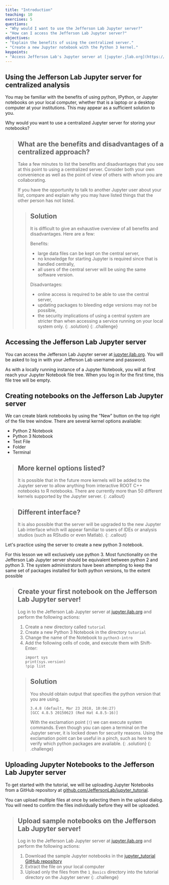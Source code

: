```yaml
---
title: "Introduction"
teaching: 10
exercises: 5
questions:
- "Why would I want to use the Jefferson Lab Jupyter server?"
- "How can I access the Jefferson Lab Jupyter server?"
objectives:
- "Explain the benefits of using the centralized server."
- "Create a new Jupyter notebook with the Python 3 kernel."
keypoints:
- "Access Jefferson Lab's Jupyter server at [jupyter.jlab.org](https://jupyter.jlab.org)."
---
```


## Using the Jefferson Lab Jupyter server for centralized analysis

You may be familiar with the benefits of using python, IPython, or Jupyter
notebooks on your local computer, whether that is a laptop or a desktop computer
at your institutions. This may appear as a sufficient solution to you.

Why would you want to use a centralized Jupyter server for storing your
notebooks?

> ## What are the benefits and disadvantages of a centralized approach?
>
> Take a few minutes to list the benefits and disadvantages that you see at this
> point to using a centralized server. Consider both your own convenience
> as well as the point of view of others with whom you are collaborating.
>
> If you have the opportunity to talk to another Jupyter user about your list,
> compare and explain why you may have listed things that the other person has
> not listed.
>
> > ## Solution
> >
> > It is difficult to give an exhaustive overview of all benefits and
> > disadvantages. Here are a few:
> >
> > Benefits:
> > - large data files can be kept on the central server,
> > - no knowledge for starting Jupyter is required since that is handled centrally,
> > - all users of the central server will be using the same software version.
> >
> > Disadvantages:
> > - online access is required to be able to use the central server,
> > - updating packages to bleeding edge versions may not be possible,
> > - the security implications of using a central system are stricter than
> >   when accessing a service running on your local system only.
> {: .solution}
{: .challenge}

## Accessing the Jefferson Lab Jupyter server

You can access the Jefferson Lab Jupyter server at [jupyter.jlab.org](https://jupyter.jlab.org).
You will be asked to log in with your Jefferson Lab username and password.

As with a locally running instance of a Jupyter Notebook, you will at first
reach your Jupyter Notebook file tree. When you log in for the first time, this
file tree will be empty.

## Creating notebooks on the Jefferson Lab Jupyter server

We can create blank notebooks by using the "New" button on the top right of the
file tree window. There are several kernel options available:
- Python 2 Notebook
- Python 3 Notebook
- Text File
- Folder
- Terminal

> ## More kernel options listed?
>
> It is possible that in the future more kernels will be added to the Jupyter server
> to allow anything from interactive ROOT C++ notebooks to R notebooks. There are
> currently more than 50 different kernels supported by the Jupyter server.
{: .callout}

> ## Different interface?
>
> It is also possible that the server will be upgraded to the new Jupyter Lab
> interface which will appear familiar to users of IDEs or analysis studios
> (such as RStudio or even Matlab).
{: .callout}

Let's practice using the server to create a new python 3 notebook.

For this lesson we will exclusively use python 3. Most functionality on the
Jefferson Lab Jupyter server should be equivalent between python 2 and python 3.
The system administrators have been attempting to keep the same set of packages
installed for both python versions, to the extent possible

> ## Create your first notebook on the Jefferson Lab Jupyter server!
>
> Log in to the Jefferson Lab Jupyter server at [jupyter.jlab.org](https://jupyter.jlab.org)
> and perform the following actions:
>
> 1. Create a new directory called `tutorial`
> 2. Create a new Python 3 Notebook in the directory `tutorial`
> 3. Change the name of the Notebook to `python3-intro`
> 4. Add the following cells of code, and execute them with Shift-Enter:
>    ~~~
>    import sys
>    print(sys.version)
>    !pip list
>    ~~~
>
> > ## Solution
> >
> > You should obtain output that specifies the python version that you are using.
> > ~~~
> > 3.4.8 (default, Mar 23 2018, 10:04:27)
> > [GCC 4.8.5 20150623 (Red Hat 4.8.5-16)]
> > ~~~
> >
> > With the exclamation point (`!`) we can execute system commands. Even though
> > you can open a terminal on the Jupyter server, it is locked down for security
> > reasons. Using the exclamation point can be useful in a pinch, such as here
> > to verify which python packages are available.
> {: .solution}
{: .challenge}

## Uploading Jupyter Notebooks to the Jefferson Lab Jupyter server

To get started with the tutorial, we will be uploading Jupyter Notebooks from
a GitHub repository at [github.com/JeffersonLab/jupyter_tutorial](https://github.com/JeffersonLab/jupyter_tutorial/).

You can upload multiple files at once by selecting them in the upload dialog.
You will need to confirm the files individually before they will be uploaded.

> ## Upload sample notebooks on the Jefferson Lab Jupyter server!
>
> Log in to the Jefferson Lab Jupyter server at [jupyter.jlab.org](https://jupyter.jlab.org)
> and perform the following actions:
>
> 1. Download the sample Jupyter notebooks in the
>    [jupyter_tutorial GitHub repository](https://github.com/JeffersonLab/jupyter_tutorial/archive/master.zip)
> 2. Extract the file on your local computer
> 3. Upload only the files from the `1_Basics` directory into the tutorial
>    directory on the Jupyter server
{: .challenge}
